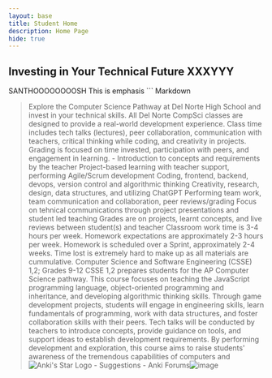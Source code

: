 ```yaml
---
layout: base
title: Student Home 
description: Home Page
hide: true
---
```

## Investing in Your Technical Future XXXYYY
SANTHOOOOOOOOSH
This is emphasis ``` Markdown
> Explore the Computer Science Pathway at Del Norte High School and invest in your technical skills. All Del Norte CompSci classes are designed to provide a real-world development experience. Class time includes tech talks (lectures), peer collaboration, communication with teachers, critical thinking while coding, and creativity in projects. Grading is focused on time invested, participation with peers, and engagement in learning. - Introduction to concepts and requirements by the teacher
Project-based learning with teacher support, performing Agile/Scrum development
Coding, frontend, backend, devops, version control and algorithmic thinking
Creativity, research, design, data structures, and utilizing ChatGPT
Performing team work, team communication and collaboration, peer reviews/grading
Focus on tehnical communications through project presentations and student led teaching
Grades are on projects, learnt concepts, and live reviews between student(s) and teacher
Classroom work time is 3-4 hours per week. Homework expectations are approximately 2-3 hours per week. Homework is scheduled over a Sprint, approximately 2-4 weeks. Time lost is extremely hard to make up as all materials are cummulative.
Computer Science and Software Engineering (CSSE) 1,2; Grades 9-12
CSSE 1,2 prepares students for the AP Computer Science pathway. This course focuses on teaching the JavaScript programming language, object-oriented programming and inheritance, and developing algorithmic thinking skills. Through game development projects, students will engage in engineering skills, learn fundamentals of programming, work with data structures, and foster collaboration skills with their peers. Tech talks will be conducted by teachers to introduce concepts, provide guidance on tools, and support ideas to establish development requirements. By performing development and exploration, this course aims to raise students' awareness of the tremendous capabilities of computers and
<img src="https://encrypted-tbn0.gstatic.com/images?q=tbn:ANd9GcQeAJJfRGzClfbxDmujoAeChP75sEh51PKHVCznzo8to_zyuKsKikMPpm_yw6PuKNW0moI:https://global.discourse-cdn.com/business7/uploads/anki2/original/2X/2/24bfef76259176f6f6e369b588d07f614d6d631c.png&amp;usqp=CAU" alt="Anki&#39;s Star Logo - Suggestions - Anki Forums"/>![image](https://github.com/user-attachments/assets/785aaf2e-129f-47ce-b413-192cc4d75074)
